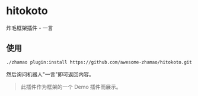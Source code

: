 # hitokoto

炸毛框架插件 - 一言

## 使用

```bash
./zhamao plugin:install https://github.com/awesome-zhamao/hitokoto.git
```

然后询问机器人"一言"即可返回内容。

> 此插件作为框架的一个 Demo 插件而展示。
